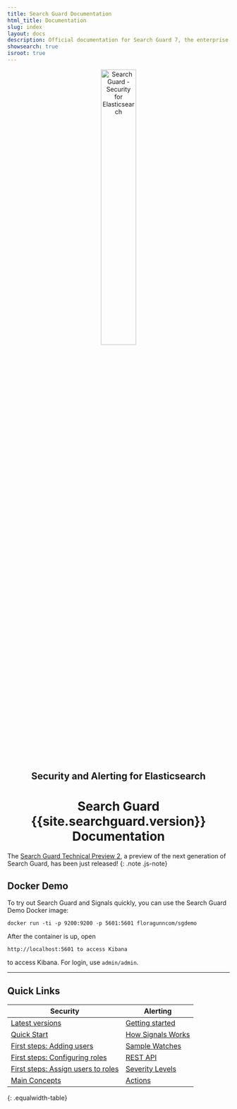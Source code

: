 ```yaml
---
title: Search Guard Documentation
html_title: Documentation
slug: index
layout: docs
description: Official documentation for Search Guard 7, the enterprise security and alerting suite for Elasticsearch.
showsearch: true
isroot: true
---
```

<!---
Copryight 2020 floragunn GmbH
-->


<p align="center">
<img src="img/logos/search-guard-frontmatter.png" alt="Search Guard - Security for Elasticsearch" style="width: 40%" />
</p>

<h2 align="center">Security and Alerting for Elasticsearch</h2>

<h1 align="center">Search Guard {{site.searchguard.version}} Documentation</h1>

The [Search Guard Technical Preview 2](https://docs.search-guard.com/tech-preview/), a preview of the next generation of Search Guard, has been just released!
{: .note .js-note}

## Docker Demo

To try out Search Guard and Signals quickly, you can use the Search Guard Demo Docker image:

```
docker run -ti -p 9200:9200 -p 5601:5601 floragunncom/sgdemo
```

After the container is up, open

```
http://localhost:5601 to access Kibana
```

to access Kibana. For login, use `admin/admin`.

<hr  />

## Quick Links

| Security | Alerting |
|---|---|
| [Latest versions](search-guard-versions) |[Getting started](elasticsearch-alerting-getting-started) |
| [Quick Start](demo-installer) | [How Signals Works](elasticsearch-alerting-how-it-works) |
| [First steps: Adding users](first-steps-user-configuration) |[Sample Watches](elasticsearch-alerting-watches-sample)|
| [First steps: Configuring roles](first-steps-roles-configuration) |[REST API](elasticsearch-alerting-rest-api-overview)|
| [First steps: Assign users to roles](first-steps-mapping-users-roles) | [Severity Levels](elasticsearch-alerting-severity)|
| [Main Concepts](main-concepts) | [Actions](elasticsearch-alerting-actions-overview)| 
{: .equalwidth-table}


